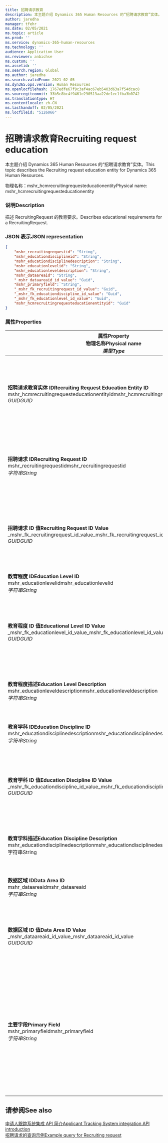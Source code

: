 ```yaml
---
title: 招聘请求教育
description: 本主题介绍 Dynamics 365 Human Resources 的“招聘请求教育”实体。
author: jaredha
manager: tfehr
ms.date: 02/05/2021
ms.topic: article
ms.prod: ''
ms.service: dynamics-365-human-resources
ms.technology: ''
audience: Application User
ms.reviewer: anbichse
ms.custom: ''
ms.assetid: ''
ms.search.region: Global
ms.author: jaredha
ms.search.validFrom: 2021-02-05
ms.dyn365.ops.version: Human Resources
ms.openlocfilehash: 1767edfe67f9c3af4ac67eb5403d63a7f54dcac8
ms.sourcegitcommit: 33b5c8bc4f9461e290513aa22de1ec1fba3b0742
ms.translationtype: HT
ms.contentlocale: zh-CN
ms.lasthandoff: 02/05/2021
ms.locfileid: "5126066"
---
```

# <a name="recruiting-request-education"></a><span data-ttu-id="85fd8-103">招聘请求教育</span><span class="sxs-lookup"><span data-stu-id="85fd8-103">Recruiting request education</span></span>

<span data-ttu-id="85fd8-104">本主题介绍 Dynamics 365 Human Resources 的“招聘请求教育”实体。</span><span class="sxs-lookup"><span data-stu-id="85fd8-104">This topic describes the Recruiting request education entity for Dynamics 365 Human Resources.</span></span>

<span data-ttu-id="85fd8-105">物理名称：mshr_hcmrecruitingrequesteducationentity</span><span class="sxs-lookup"><span data-stu-id="85fd8-105">Physical name: mshr_hcmrecruitingrequesteducationentity</span></span>

### <a name="description"></a><span data-ttu-id="85fd8-106">说明</span><span class="sxs-lookup"><span data-stu-id="85fd8-106">Description</span></span>

<span data-ttu-id="85fd8-107">描述 RecruitingRequest 的教育要求。</span><span class="sxs-lookup"><span data-stu-id="85fd8-107">Describes educational requirements for a RecruitingRequest.</span></span>

### <a name="json-representation"></a><span data-ttu-id="85fd8-108">JSON 表示</span><span class="sxs-lookup"><span data-stu-id="85fd8-108">JSON representation</span></span>

```json
{
    "mshr_recruitingrequestid": "String",
    "mshr_educationdisciplineid": "String",
    "mshr_educationdisciplinedescription": "String",
    "mshr_educationlevelid": "String",
    "mshr_educationleveldescription": "String",
    "mshr_dataareaid": "String",
    "_mshr_dataareaid_id_value": "Guid",
    "mshr_primaryfield": "String",
    "_mshr_fk_recruitingrequest_id_value": "Guid",
    "_mshr_fk_educationdiscipline_id_value": "Guid",
    "_mshr_fk_educationlevel_id_value": "Guid",
    "mshr_hcmrecruitingrequesteducationentityid": "Guid"
}
```

### <a name="properties"></a><span data-ttu-id="85fd8-109">属性</span><span class="sxs-lookup"><span data-stu-id="85fd8-109">Properties</span></span>

| <span data-ttu-id="85fd8-110">属性</span><span class="sxs-lookup"><span data-stu-id="85fd8-110">Property</span></span><br><span data-ttu-id="85fd8-111">**物理名称**</span><span class="sxs-lookup"><span data-stu-id="85fd8-111">**Physical name**</span></span><br><span data-ttu-id="85fd8-112">**_类型_**</span><span class="sxs-lookup"><span data-stu-id="85fd8-112">**_Type_**</span></span> | <span data-ttu-id="85fd8-113">使用</span><span class="sxs-lookup"><span data-stu-id="85fd8-113">Use</span></span> | <span data-ttu-id="85fd8-114">说明</span><span class="sxs-lookup"><span data-stu-id="85fd8-114">Description</span></span> |
| --- | --- | --- |
| <span data-ttu-id="85fd8-115">**招聘请求教育实体 ID**</span><span class="sxs-lookup"><span data-stu-id="85fd8-115">**Recruiting Request Education Entity ID**</span></span><br><span data-ttu-id="85fd8-116">mshr_hcmrecruitingrequesteducationentityid</span><span class="sxs-lookup"><span data-stu-id="85fd8-116">mshr_hcmrecruitingrequesteducationentityid</span></span><br><span data-ttu-id="85fd8-117">*GUID*</span><span class="sxs-lookup"><span data-stu-id="85fd8-117">*GUID*</span></span> | <span data-ttu-id="85fd8-118">只读</span><span class="sxs-lookup"><span data-stu-id="85fd8-118">Read-only</span></span><br><span data-ttu-id="85fd8-119">必填</span><span class="sxs-lookup"><span data-stu-id="85fd8-119">Required</span></span> | <span data-ttu-id="85fd8-120">系统生成的招聘请求教育记录的唯一标识符。</span><span class="sxs-lookup"><span data-stu-id="85fd8-120">System-generated unique identifier for the Recruiting Request Education record.</span></span> |
| <span data-ttu-id="85fd8-121">**招聘请求 ID**</span><span class="sxs-lookup"><span data-stu-id="85fd8-121">**Recruiting Request ID**</span></span><br><span data-ttu-id="85fd8-122">mshr_recruitingrequestid</span><span class="sxs-lookup"><span data-stu-id="85fd8-122">mshr_recruitingrequestid</span></span><br><span data-ttu-id="85fd8-123">*字符串*</span><span class="sxs-lookup"><span data-stu-id="85fd8-123">*String*</span></span> | <span data-ttu-id="85fd8-124">写入一次</span><span class="sxs-lookup"><span data-stu-id="85fd8-124">Write-once</span></span><br><span data-ttu-id="85fd8-125">必填</span><span class="sxs-lookup"><span data-stu-id="85fd8-125">Required</span></span> | <span data-ttu-id="85fd8-126">相关招聘请求的用户可读的唯一标识符。</span><span class="sxs-lookup"><span data-stu-id="85fd8-126">The user-readable unique identifier of the related recruiting request.</span></span> |
| <span data-ttu-id="85fd8-127">**招聘请求 ID 值**</span><span class="sxs-lookup"><span data-stu-id="85fd8-127">**Recruiting Request ID Value**</span></span><br><span data-ttu-id="85fd8-128">_mshr_fk_recruitingrequest_id_value</span><span class="sxs-lookup"><span data-stu-id="85fd8-128">_mshr_fk_recruitingrequest_id_value</span></span><br><span data-ttu-id="85fd8-129">*GUID*</span><span class="sxs-lookup"><span data-stu-id="85fd8-129">*GUID*</span></span> | <span data-ttu-id="85fd8-130">只读</span><span class="sxs-lookup"><span data-stu-id="85fd8-130">Read-only</span></span><br><span data-ttu-id="85fd8-131">必填</span><span class="sxs-lookup"><span data-stu-id="85fd8-131">Required</span></span><br><span data-ttu-id="85fd8-132">外键：mshr_hcmrecruitingrequestentity 的 mshr_hcmrecruitingrequestentityid</span><span class="sxs-lookup"><span data-stu-id="85fd8-132">Foreign key: mshr_hcmrecruitingrequestentityid of mshr_hcmrecruitingrequestentity</span></span> | <span data-ttu-id="85fd8-133">系统生成的相关招聘请求的唯一标识符。</span><span class="sxs-lookup"><span data-stu-id="85fd8-133">System-generated unique identifier of the related recruiting request.</span></span> |
| <span data-ttu-id="85fd8-134">**教育程度 ID**</span><span class="sxs-lookup"><span data-stu-id="85fd8-134">**Education Level ID**</span></span><br><span data-ttu-id="85fd8-135">mshr_educationlevelid</span><span class="sxs-lookup"><span data-stu-id="85fd8-135">mshr_educationlevelid</span></span><br><span data-ttu-id="85fd8-136">*字符串*</span><span class="sxs-lookup"><span data-stu-id="85fd8-136">*String*</span></span> | <span data-ttu-id="85fd8-137">写入一次</span><span class="sxs-lookup"><span data-stu-id="85fd8-137">Write-once</span></span><br><span data-ttu-id="85fd8-138">必填</span><span class="sxs-lookup"><span data-stu-id="85fd8-138">Required</span></span> | <span data-ttu-id="85fd8-139">所需教育程度。</span><span class="sxs-lookup"><span data-stu-id="85fd8-139">The level of education required.</span></span> |
| <span data-ttu-id="85fd8-140">**教育程度 ID 值**</span><span class="sxs-lookup"><span data-stu-id="85fd8-140">**Educational Level ID Value**</span></span><br><span data-ttu-id="85fd8-141">_mshr_fk_educationlevel_id_value</span><span class="sxs-lookup"><span data-stu-id="85fd8-141">_mshr_fk_educationlevel_id_value</span></span><br><span data-ttu-id="85fd8-142">*GUID*</span><span class="sxs-lookup"><span data-stu-id="85fd8-142">*GUID*</span></span> | <span data-ttu-id="85fd8-143">只读</span><span class="sxs-lookup"><span data-stu-id="85fd8-143">Read-only</span></span><br><span data-ttu-id="85fd8-144">必填</span><span class="sxs-lookup"><span data-stu-id="85fd8-144">Required</span></span><br><span data-ttu-id="85fd8-145">外键：mshr_hcmeducationlevelentity 的 mshr_hcmeducationlevelentityid</span><span class="sxs-lookup"><span data-stu-id="85fd8-145">Foreign key: mshr_hcmeducationlevelentityid of mshr_hcmeducationlevelentity</span></span> | <span data-ttu-id="85fd8-146">系统生成的所需教育程度的唯一标识符。</span><span class="sxs-lookup"><span data-stu-id="85fd8-146">System-generated unique identifier of the level of education required.</span></span> |
| <span data-ttu-id="85fd8-147">**教育程度描述**</span><span class="sxs-lookup"><span data-stu-id="85fd8-147">**Education Level Description**</span></span><br><span data-ttu-id="85fd8-148">mshr_educationleveldescription</span><span class="sxs-lookup"><span data-stu-id="85fd8-148">mshr_educationleveldescription</span></span><br><span data-ttu-id="85fd8-149">*字符串*</span><span class="sxs-lookup"><span data-stu-id="85fd8-149">*String*</span></span> | <span data-ttu-id="85fd8-150">只读</span><span class="sxs-lookup"><span data-stu-id="85fd8-150">Read-only</span></span><br><span data-ttu-id="85fd8-151">必填</span><span class="sxs-lookup"><span data-stu-id="85fd8-151">Required</span></span> | <span data-ttu-id="85fd8-152">技能所需的教育程度的描述。</span><span class="sxs-lookup"><span data-stu-id="85fd8-152">The description of the level required for the skill.</span></span> |
| <span data-ttu-id="85fd8-153">**教育学科 ID**</span><span class="sxs-lookup"><span data-stu-id="85fd8-153">**Education Discipline ID**</span></span><br><span data-ttu-id="85fd8-154">mshr_educationdisciplinedescription</span><span class="sxs-lookup"><span data-stu-id="85fd8-154">mshr_educationdisciplinedescription</span></span><br><span data-ttu-id="85fd8-155">*字符串*</span><span class="sxs-lookup"><span data-stu-id="85fd8-155">*String*</span></span> | <span data-ttu-id="85fd8-156">写入一次</span><span class="sxs-lookup"><span data-stu-id="85fd8-156">Write-once</span></span><br><span data-ttu-id="85fd8-157">必填</span><span class="sxs-lookup"><span data-stu-id="85fd8-157">Required</span></span> | <span data-ttu-id="85fd8-158">教育学科所在的领域。</span><span class="sxs-lookup"><span data-stu-id="85fd8-158">The area of educational discipline.</span></span> |
| <span data-ttu-id="85fd8-159">**教育学科 ID 值**</span><span class="sxs-lookup"><span data-stu-id="85fd8-159">**Education Discipline ID Value**</span></span><br><span data-ttu-id="85fd8-160">_mshr_fk_educationdiscipline_id_value</span><span class="sxs-lookup"><span data-stu-id="85fd8-160">_mshr_fk_educationdiscipline_id_value</span></span><br><span data-ttu-id="85fd8-161">*GUID*</span><span class="sxs-lookup"><span data-stu-id="85fd8-161">*GUID*</span></span> | <span data-ttu-id="85fd8-162">只读</span><span class="sxs-lookup"><span data-stu-id="85fd8-162">Read-only</span></span><br><span data-ttu-id="85fd8-163">必填</span><span class="sxs-lookup"><span data-stu-id="85fd8-163">Required</span></span><br><span data-ttu-id="85fd8-164">外键：mshr_hcmeducationdisciplineentity 的 mshr_hcmeducationdisciplineentityid</span><span class="sxs-lookup"><span data-stu-id="85fd8-164">Foreign key: mshr_hcmeducationdisciplineentityid of mshr_hcmeducationdisciplineentity</span></span> | <span data-ttu-id="85fd8-165">系统生成的教育学科所在领域的唯一标识符。</span><span class="sxs-lookup"><span data-stu-id="85fd8-165">System-generated unique identifier of the area of educational discipline.</span></span> |
| <span data-ttu-id="85fd8-166">**教育学科描述**</span><span class="sxs-lookup"><span data-stu-id="85fd8-166">**Education Discipline Description**</span></span><br><span data-ttu-id="85fd8-167">mshr_educationdisciplinedescription</span><span class="sxs-lookup"><span data-stu-id="85fd8-167">mshr_educationdisciplinedescription</span></span><br><span data-ttu-id="85fd8-168">字符串</span><span class="sxs-lookup"><span data-stu-id="85fd8-168">String</span></span> | <span data-ttu-id="85fd8-169">只读</span><span class="sxs-lookup"><span data-stu-id="85fd8-169">Read-only</span></span><br><span data-ttu-id="85fd8-170">必填</span><span class="sxs-lookup"><span data-stu-id="85fd8-170">Required</span></span> | <span data-ttu-id="85fd8-171">教育学科所在领域的描述。</span><span class="sxs-lookup"><span data-stu-id="85fd8-171">The description of the area of educational discipline.</span></span> |
| <span data-ttu-id="85fd8-172">**数据区域 ID**</span><span class="sxs-lookup"><span data-stu-id="85fd8-172">**Data Area ID**</span></span><br><span data-ttu-id="85fd8-173">mshr_dataareaid</span><span class="sxs-lookup"><span data-stu-id="85fd8-173">mshr_dataareaid</span></span><br><span data-ttu-id="85fd8-174">*字符串*</span><span class="sxs-lookup"><span data-stu-id="85fd8-174">*String*</span></span> | <span data-ttu-id="85fd8-175">读/写</span><span class="sxs-lookup"><span data-stu-id="85fd8-175">Read/write</span></span><br><span data-ttu-id="85fd8-176">可选</span><span class="sxs-lookup"><span data-stu-id="85fd8-176">Optional</span></span> | <span data-ttu-id="85fd8-177">指定法人（公司）。</span><span class="sxs-lookup"><span data-stu-id="85fd8-177">Specifies the legal entity (company).</span></span>|
| <span data-ttu-id="85fd8-178">**数据区域 ID 值**</span><span class="sxs-lookup"><span data-stu-id="85fd8-178">**Data Area ID Value**</span></span><br><span data-ttu-id="85fd8-179">_mshr_dataareaid_id_value</span><span class="sxs-lookup"><span data-stu-id="85fd8-179">_mshr_dataareaid_id_value</span></span><br><span data-ttu-id="85fd8-180">*GUID*</span><span class="sxs-lookup"><span data-stu-id="85fd8-180">*GUID*</span></span> | <span data-ttu-id="85fd8-181">只读</span><span class="sxs-lookup"><span data-stu-id="85fd8-181">Read-only</span></span><br><span data-ttu-id="85fd8-182">可选</span><span class="sxs-lookup"><span data-stu-id="85fd8-182">Optional</span></span><br><span data-ttu-id="85fd8-183">外键：cdm_company 实体的 cdm_companyid</span><span class="sxs-lookup"><span data-stu-id="85fd8-183">Foreign key: cdm_companyid of cdm_company entity</span></span> | <span data-ttu-id="85fd8-184">系统生成的标识法人（公司）的 GUID 值。</span><span class="sxs-lookup"><span data-stu-id="85fd8-184">System-generated GUID value identifying the legal entity (company).</span></span> |
| <span data-ttu-id="85fd8-185">**主要字段**</span><span class="sxs-lookup"><span data-stu-id="85fd8-185">**Primary Field**</span></span><br><span data-ttu-id="85fd8-186">mshr_primaryfield</span><span class="sxs-lookup"><span data-stu-id="85fd8-186">mshr_primaryfield</span></span><br><span data-ttu-id="85fd8-187">*字符串*</span><span class="sxs-lookup"><span data-stu-id="85fd8-187">*String*</span></span> | <span data-ttu-id="85fd8-188">只读</span><span class="sxs-lookup"><span data-stu-id="85fd8-188">Read-only</span></span><br><span data-ttu-id="85fd8-189">必填</span><span class="sxs-lookup"><span data-stu-id="85fd8-189">Required</span></span> | <span data-ttu-id="85fd8-190">招聘请求值、教育程度 ID 和教育学科 ID 的串联，作为唯一标识记录的另一种方法。</span><span class="sxs-lookup"><span data-stu-id="85fd8-190">Concatenation of Recruiting Request value, Education Level ID, and Education Discipline ID as another method to uniquely identify the record.</span></span> |

## <a name="see-also"></a><span data-ttu-id="85fd8-191">请参阅</span><span class="sxs-lookup"><span data-stu-id="85fd8-191">See also</span></span>

[<span data-ttu-id="85fd8-192">申请人跟踪系统集成 API 简介</span><span class="sxs-lookup"><span data-stu-id="85fd8-192">Applicant Tracking System integration API introduction</span></span>](hr-admin-integration-ats-api-introduction.md)<br>
[<span data-ttu-id="85fd8-193">招聘请求的查询示例</span><span class="sxs-lookup"><span data-stu-id="85fd8-193">Example query for Recruiting request</span></span>](hr-admin-integration-ats-api-recruiting-request-example-query.md)


